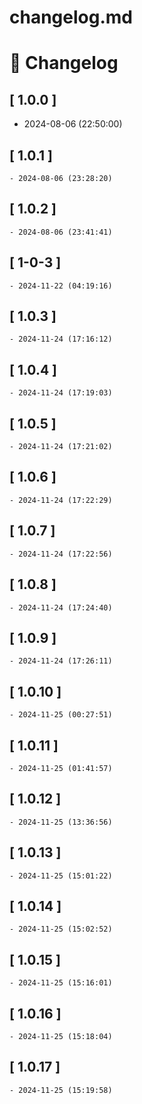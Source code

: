 # changelog.md

# 📝 Changelog

## \[ 1.0.0 \]
  - 2024-08-06 (22:50:00)

## \[ 1.0.1 \]
	- 2024-08-06 (23:28:20)

## \[ 1.0.2 \]
	- 2024-08-06 (23:41:41)
## \[ 1-0-3 \]
	- 2024-11-22 (04:19:16)

## \[ 1.0.3 \]
	- 2024-11-24 (17:16:12)

## \[ 1.0.4 \]
	- 2024-11-24 (17:19:03)

## \[ 1.0.5 \]
	- 2024-11-24 (17:21:02)

## \[ 1.0.6 \]
	- 2024-11-24 (17:22:29)

## \[ 1.0.7 \]
	- 2024-11-24 (17:22:56)

## \[ 1.0.8 \]
	- 2024-11-24 (17:24:40)

## \[ 1.0.9 \]
	- 2024-11-24 (17:26:11)

## \[ 1.0.10 \]
	- 2024-11-25 (00:27:51)

## \[ 1.0.11 \]
	- 2024-11-25 (01:41:57)

## \[ 1.0.12 \]
	- 2024-11-25 (13:36:56)

## \[ 1.0.13 \]
	- 2024-11-25 (15:01:22)

## \[ 1.0.14 \]
	- 2024-11-25 (15:02:52)

## \[ 1.0.15 \]
	- 2024-11-25 (15:16:01)

## \[ 1.0.16 \]
	- 2024-11-25 (15:18:04)

## \[ 1.0.17 \]
	- 2024-11-25 (15:19:58)